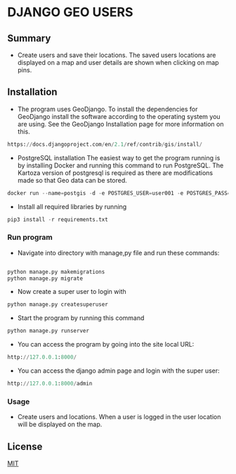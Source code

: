 # DJANGO GEO USERS

## Summary
- Create users and save their locations. The saved users locations are displayed on a map and user details are shown when clicking on map pins.



## Installation
- The program uses GeoDjango.  To install the dependencies for GeoDjango install the software according to the operating system you are using.
See the GeoDjango Installation page for more information on this.

```python
https://docs.djangoproject.com/en/2.1/ref/contrib/gis/install/
```  

- PostgreSQL installation
The easiest way to get the program running is by installing Docker and running this command to run PostgreSQL.
The Kartoza version of postgresql is required as there are modifications made so that Geo data can be stored.

```python
docker run --name=postgis -d -e POSTGRES_USER=user001 -e POSTGRES_PASS=123456789 -e POSTGRES_DBNAME=gis -p 5432:5432 kartoza/postgis:15-3 
```  

- Install all required libraries by running
```python
pip3 install -r requirements.txt
```

### Run program
- Navigate into directory with manage,py file and run these commands:
```python

python manage.py makemigrations 
python manage.py migrate 
```

- Now create a super user to login with
```python
python manage.py createsuperuser
```

- Start the program by running this command
```python
python manage.py runserver
```

- You can access the program by going into the site local URL:
```python
http://127.0.0.1:8000/
```

- You can access the django admin page and login with the super user:
```python
http://127.0.0.1:8000/admin
```

### Usage
- Create users and locations.  When a user is logged in the user location will be displayed on the map.




## License

[MIT](https://choosealicense.com/licenses/mit/)